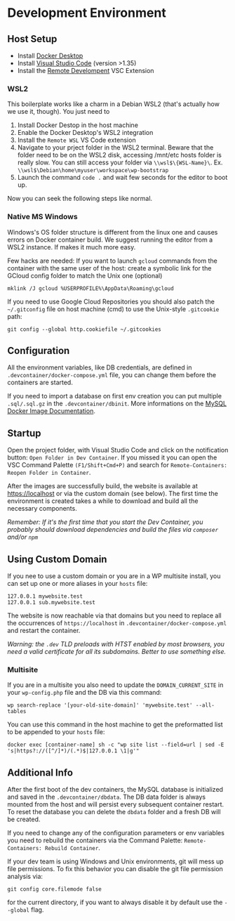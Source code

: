 # Development Environment

## Host Setup

* Install [Docker Desktop](https://www.docker.com/products/docker-desktop)
* Install [Visual Studio Code](https://code.visualstudio.com/) (version >1.35)
* Install the [Remote Develompent](https://marketplace.visualstudio.com/items?itemName=ms-vscode-remote.vscode-remote-extensionpack) VSC Extension

### WSL2
This boilerplate works like a charm in a Debian WSL2 (that's actually how we use it, though). You just need to 
1) Install Docker Destop in the host machine
2) Enable the Docker Desktop's WSL2 integration
3) Install the `Remote WSL` VS Code extension
4) Navigate to your prject folder in the WSL2 terminal. Beware that the folder need to be on the WSL2 disk, accessing /mnt/etc hosts folder is really slow. You can still access your folder via `\\wsl$\{WSL-Name}\`. Ex. `\\wsl$\Debian\home\myuser\workspace\wp-bootstrap`
5) Launch the command `code .` and wait few seconds for the editor to boot up.

Now you can seek the following steps like normal.

### Native MS Windows
Windows's OS folder structure is different from the linux one and causes errors on Docker container build. We suggest running the editor from a WSL2 instance. If makes it much more easy.

Few hacks are needed:
If you want to launch `gcloud` commands from the container with the same user of the host: create a symbolic link for the GCloud config folder to match the Unix one (optional)
```
mklink /J gcloud %USERPROFILE%\AppData\Roaming\gcloud
```
If you need to use Google Cloud Repositories you should also patch the `~/.gitconfig` file on host machine (cmd) to use the Unix-style `.gitcookie` path:
```
git config --global http.cookiefile ~/.gitcookies
```

## Configuration

All the environment variables, like DB credentials, are defined in `.devcontainer/docker-compose.yml` file, you can change them before the containers are started.

If you need to import a database on first env creation you can put multiple `.sql/.sql.gz` in the `.devcontainer/dbinit`. More informations on the [MySQL Docker Image Documentation](https://hub.docker.com/_/mysql#initializing-a-fresh-instance).

## Startup

Open the project folder, with Visual Studio Code and click on the notification button: `Open Folder in Dev Container`. If you missed it you can open the VSC Command Palette `(F1/Shift+Cmd+P)` and search for `Remote-Containers: Reopen Folder in Container`.

After the images are successfully build, the website is available at [https://localhost](https://localhost) or via the custom domain (see below). The first time the environment is created takes a while to download and build all the necessary components.

*Remember: If it's the first time that you start the Dev Container, you probably should download dependencies and build the files via `composer` and/or `npm`*

## Using Custom Domain

If you nee to use a custom domain or you are in a WP multisite install, you can set up one or more aliases in your `hosts` file: 
```
127.0.0.1 mywebsite.test
127.0.0.1 sub.mywebsite.test
```
The website is now reachable via that domains but you need to replace all the occurrences of `https://localhost` in `.devcontainer/docker-compose.yml` and restart the container. 

*Warning: the `.dev` TLD preloads with HTST enabled by most browsers, you need a valid certificate for all its subdomains. Better to use something else.*

### Multisite

If you are in a multisite you also need to update the `DOMAIN_CURRENT_SITE` in your `wp-config.php` file and the DB via this command:
```
wp search-replace '[your-old-site-domain]' 'mywebsite.test' --all-tables
```
You can use this command in the host machine to get the preformatted list to be appended to your `hosts` file:

```
docker exec [container-name] sh -c "wp site list --field=url | sed -E 's|https?://([^/]*)/(.*)$|127.0.0.1 \1|g'"
```

## Additional Info

After the first boot of the dev containers, the MySQL database is initialized and saved in the `.devcontainer/dbdata`. The DB data folder is always mounted from the host and will persist every subsequent container restart. To reset the database you can delete the `dbdata` folder and a fresh DB will be created.

If you need to change any of the configuration parameters or env variables you need to rebuild the containers via the Command Palette: `Remote-Containers: Rebuild Container`.

If your dev team is using Windows and Unix environments, git will mess up file permissions. To fix this behavior you can disable the git file permission analysis via:
```
git config core.filemode false
```
for the current directory, if you want to always disable it by default use the `--global` flag.
